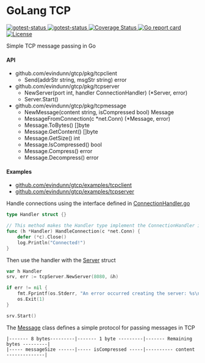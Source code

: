 # GoLang TCP

<a href="https://github.com/evindunn/gtcp/actions?query=workflow%3ABuild" target="_blank">
  <img type="image/svg" alt="gotest-status" src="https://github.com/evindunn/gtcp/workflows/Build/badge.svg">
</a>

<a href="https://github.com/evindunn/gtcp/actions?query=workflow%3ATest" target="_blank">
  <img type="image/svg" alt="gotest-status" src="https://github.com/evindunn/gtcp/workflows/Test/badge.svg">
</a>

<a href='https://coveralls.io/github/evindunn/gtcp?branch=master' target="_blank">
  <img src='https://coveralls.io/repos/github/evindunn/gtcp/badge.svg?branch=master&service=github&kill_cache=1' alt='Coverage Status' />
</a>

<a href="https://goreportcard.com/report/github.com/evindunn/gtcp" target="_blank">
  <img src="https://goreportcard.com/badge/github.com/evindunn/gtcp" alt="Go report card"/>
</a>

<a href="https://www.gnu.org/licenses/gpl-3.0" target="_blank">
    <img src="https://img.shields.io/badge/License-GPLv3-blue.svg" alt="License"/>
</a>

Simple TCP message passing in Go

#### API
- github.com/evindunn/gtcp/pkg/tcpclient
  - Send(addrStr string, msgStr string) error
- github.com/evindunn/gtcp/pkg/tcpserver
  - NewServer(port int, handler ConnectionHandler) (*Server, error)
  - Server.Start()
- github.com/evindunn/gtcp/pkg/tcpmessage
  - NewMessage(content string, isCompressed bool) Message
  - MessageFromConnection(c *net.Conn) (*Message, error)
  - Message.ToBytes() []byte
  - Message.GetContent() []byte
  - Message.GetSize() int
  - Message.IsCompressed() bool
  - Message.Compress() error
  - Message.Decompress() error
  
#### Examples
- [github.com/evindunn/gtcp/examples/tcpclient](./examples/tcpclient/main.go)
- [github.com/evindunn/gtcp/examples/tcpserver](./examples/tcpserver/main.go)

Handle connections using the interface defined in [ConnectionHandler.go](pkg/tcpserver/ConnectionHandler.go)
```go
type Handler struct {}

// This method makes the Handler type implement the ConnectionHandler interface
func (h *Handler) HandleConnection(c *net.Conn) {
    defer (*c).Close()
    log.Println("Connected!")
}
```

Then use the handler with the [Server](pkg/tcpserver/Server.go) struct
```go
var h Handler
srv, err := tcpServer.NewServer(8080, &h)

if err != nil {
    fmt.Fprintf(os.Stderr, "An error occurred creating the server: %s\n", err)
    os.Exit(1)
}

srv.Start()
```

The [Message](pkg/tcpserver/Server.go) class defines a simple protocol for passing messages in TCP
```text
|------- 8 bytes---------|------- 1 byte ---------|------- Remaining bytes ---------|
|----- messageSize ------|----- isCompressed -----|---------- content --------------|
```
